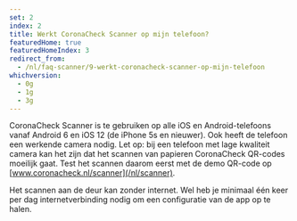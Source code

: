 ```yaml
---
set: 2
index: 2
title: Werkt CoronaCheck Scanner op mijn telefoon? 
featuredHome: true
featuredHomeIndex: 3
redirect_from: 
  - /nl/faq-scanner/9-werkt-coronacheck-scanner-op-mijn-telefoon
whichversion:
  - 0g
  - 1g
  - 3g
---
```

CoronaCheck Scanner is te gebruiken op alle iOS en Android-telefoons vanaf Android 6 en iOS 12 (de iPhone 5s en nieuwer). 
Ook heeft de telefoon een werkende camera nodig. Let op: bij een telefoon met lage kwaliteit camera kan het zijn dat het scannen van papieren CoronaCheck QR-codes moeilijk gaat. Test het scannen daarom eerst met de demo QR-code op [www.coronacheck.nl/scanner](/nl/scanner). 

Het scannen aan de deur kan zonder internet. Wel heb je minimaal één keer per dag internetverbinding nodig om een configuratie van de app op te halen.
